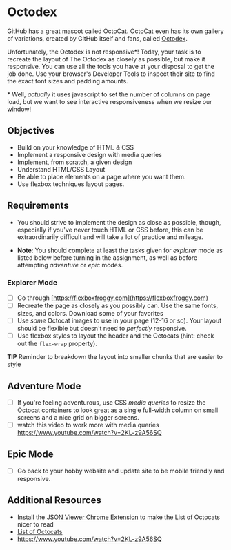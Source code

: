 # Octodex

GitHub has a great mascot called OctoCat. OctoCat even has its own gallery of variations, created by GitHub itself and fans, called [Octodex](https://octodex.github.com).

Unfortunately, the Octodex is not responsive\*! Today, your task is to recreate the layout of The Octodex as closely as possible, but make it responsive. You can use all the tools you have at your disposal to get the job done. Use your browser's Developer Tools to inspect their site to find the exact font sizes and padding amounts.

\* Well, _actually_ it uses javascript to set the number of columns on page load, but we want to see interactive responsiveness when we resize our window!

## Objectives

- Build on your knowledge of HTML & CSS
- Implement a responsive design with media queries
- Implement, from scratch, a given design
- Understand HTML/CSS Layout
- Be able to place elements on a page where you want them.
- Use flexbox techniques layout pages.

## Requirements

- You should strive to implement the design as close as possible, though, especially if you've never touch HTML or CSS before, this can be extraordinarily difficult and will take a lot of practice and mileage.

- **Note**: You should complete at least the tasks given for _explorer_ mode as listed below before turning in the assignment, as well as before attempting _adventure_ or _epic_ modes.

### Explorer Mode

- [ ] Go through [https://flexboxfroggy.com](https://flexboxfroggy.com)
- [ ] Recreate the page as closely as you possibly can. Use the same fonts, sizes, and colors. Download some of your favorites
- [ ] Use _some_ Octocat images to use in your page (12-16 or so). Your layout should be flexible but doesn't need to _perfectly_ responsive.
- [ ] Use flexbox styles to layout the header and the Octocats (hint: check out the `flex-wrap` property).

**TIP** Reminder to breakdown the layout into smaller chunks that are easier to style

## Adventure Mode

- [ ] If you're feeling adventurous, use CSS _media queries_ to resize the Octocat containers to look great as a single full-width column on small screens and a nice grid on bigger screens.
- [ ] watch this video to work more with media queries https://www.youtube.com/watch?v=2KL-z9A56SQ

## Epic Mode

- [ ] Go back to your hobby website and update site to be mobile friendly and responsive.

## Additional Resources

- Install the [JSON Viewer Chrome Extension](https://chrome.google.com/webstore/detail/json-viewer/gbmdgpbipfallnflgajpaliibnhdgobh) to make the List of Octocats nicer to read
- [List of Octocats](https://sdg-octodex.herokuapp.com/)
- https://www.youtube.com/watch?v=2KL-z9A56SQ

